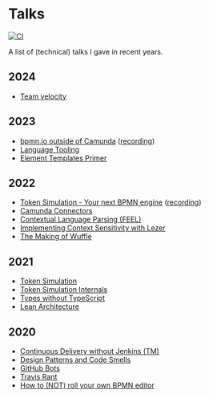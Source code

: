 # Talks

[![CI](https://github.com/nikku/talks/actions/workflows/CI.yml/badge.svg)](https://github.com/nikku/talks/actions/workflows/CI.yml)

A list of (technical) talks I gave in recent years.

## 2024

* [Team velocity](./2024-team-velocity)

## 2023

* [bpmn.io outside of Camunda](./2023-bpmn-io-outside-of-camunda) ([recording](https://page.camunda.com/camunda-community-summit-2023-bpmnio-outside-of-camunda#main_content-module-4))
* [Language Tooling](https://nikku.github.io/talks/2023-language-tooling/)
* [Element Templates Primer](https://nikku.github.io/talks/2023-element-templates-primer/)

## 2022

* [Token Simulation - Your next BPMN engine](./2022-token-simulation-your-next-bpmn-engine) ([recording](https://page.camunda.com/ccs2022-bpmn-js-token-simulation))
* [Camunda Connectors](https://nikku.github.io/talks/2022-camunda-connectors/)
* [Contextual Language Parsing (FEEL)](https://nikku.github.io/talks/2022-context-sensitive-language-parsing-feel/)
* [Implementing Context Sensitivity with Lezer](https://nikku.github.io/talks/2022-implementing-context-sensitivity-with-lezer/)
* [The Making of Wuffle](https://nikku.github.io/talks/2022-making-of-wuffle/)

## 2021

* [Token Simulation](./2021-token-simulation#readme)
* [Token Simulation Internals](./2021-token-simulation-internals#readme)
* [Types without TypeScript](./2021-types-without-typescript#readme)
* [Lean Architecture](./2021-lean-architecture#readme)

## 2020

* [Continuous Delivery without Jenkins (TM)](./2020-continuous-delivery-without-jenkins-tm#readme)
* [Design Patterns and Code Smells](./2020-design-pattern-code-smells#readme)
* [GitHub Bots](./2020-github-bots#readme)
* [Travis Rant](./2020-travis-rant#readme)
* [How to (NOT) roll your own BPMN editor](https://github.com/nikku/roll-your-own-bpmn-editor)
